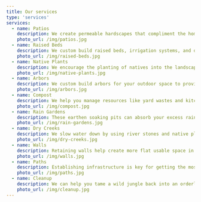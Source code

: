 ```yaml
---
title: Our services
type: 'services'
services:
  - name: Patios
    description: We create permeable hardscapes that compliment the home and invite you to enjoy outdoor spaces all year round. You can choose from a variety of materials and styles such as flagstone, pavers, cut natural stone, or chipped stone.
    photo_url: /img/patios.jpg
  - name: Raised Beds
    description: We custom build raised beds, irrigation systems, and deer fencing for the next generation of urban farmers.
    photo_url: /img/raised-beds.jpg
  - name: Native Plants
    description: We encourage the planting of natives into the landscape to re-establish habitat and connect us back to this place. 
    photo_url: /img/native-plants.jpg
  - name: Arbors
    description: We custom build arbors for your outdoor space to provide shade, plant trellising, and an element of fantasy.
    photo_url: /img/arbors.jpg
  - name: Compost
    description: We help you manage resources like yard wastes and kitchen scraps to create healthy soil, naturally. You’ll be able to make your own black gold. 
    photo_url: /img/compost.jpg
  - name: Rain Gardens
    description: These earthen soaking pits can absorb your excess rain water into the water table naturally, preventing erosion and providing a unique habitat.
    photo_url: /img/rain-gardens.jpg
  - name: Dry Creeks
    description: We slow water down by using river stones and native plants, allowing it to infiltrate. Dry creeks also provide a natural edge to a garden bed or open space.
    photo_url: /img/dry-creeks.jpg
  - name: Walls
    description: Retaining walls help create more flat usable space in the landscape. These can be natural stone boulders, concrete blocks, or wooden timbers.
    photo_url: /img/walls.jpg
  - name: Paths
    description: Establishing infrastructure is key for getting the most out of your space.
    photo_url: /img/paths.jpg
  - name: Cleanup
    description: We can help you tame a wild jungle back into an orderly oasis. During your consultation, we will identify planted, invasive, and native plants to develop a management strategy.
    photo_url: /img/cleanup.jpg
---
```

